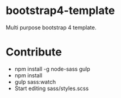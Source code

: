 # bootstrap4-template
Multi purpose bootstrap 4 template. 

# Contribute
* npm install -g node-sass gulp
* npm install
* gulp sass:watch
* Start editing sass/styles.scss
